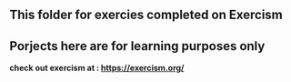 ## This folder for exercies completed on Exercism
## Porjects here are for learning purposes only


__check out exercism at : https://exercism.org/__